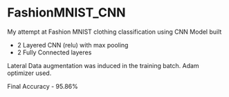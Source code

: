 # FashionMNIST_CNN
My attempt at Fashion MNIST clothing classification using CNN
Model built
- 2 Layered CNN (relu) with max pooling
- 2 Fully Connected layeres

Lateral Data augmentation was induced in the training batch.
Adam optimizer used.

Final Accuracy - 95.86%
